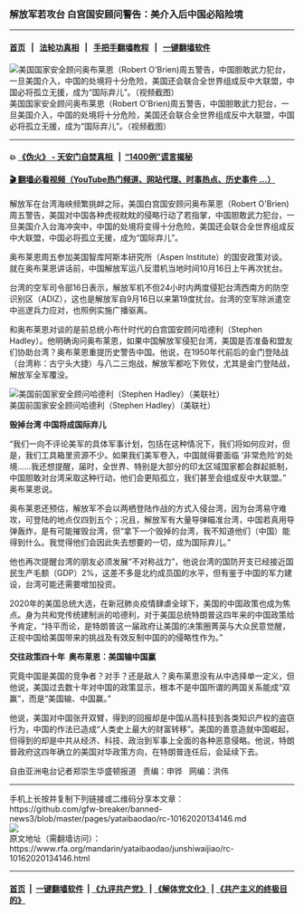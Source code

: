 ### 解放军若攻台 白宫国安顾问警告：美介入后中国必陷险境
------------------------

#### [首页](https://github.com/gfw-breaker/banned-news3/blob/master/README.md) &nbsp;&nbsp;|&nbsp;&nbsp; [法轮功真相](https://github.com/begood0513/basic/blob/master/README.md)  &nbsp;&nbsp;|&nbsp;&nbsp; [手把手翻墙教程](https://github.com/gfw-breaker/guides/wiki)  &nbsp;&nbsp;|&nbsp;&nbsp; [一键翻墙软件](https://github.com/gfw-breaker/nogfw/blob/master/README.md)  



<div id="headerimg">
 <img alt="美国国家安全顾问奥布莱恩（Robert O'Brien)周五警告，中国胆敢武力犯台，一旦美国介入，中国的处境将十分危险，美国还会联合全世界组成反中大联盟，中国必将孤立无援，成为“国际弃儿”。（视频截图）" src="https://www.rfa.org/mandarin/yataibaodao/junshiwaijiao/rc-10162020134146.html/rc10161.jpg/@@images/afeb7e06-82d1-44d9-aa69-1ed63fce06e7.png" title="美国国家安全顾问奥布莱恩（Robert O'Brien)周五警告，中国胆敢武力犯台，一旦美国介入，中国的处境将十分危险，美国还会联合全世界组成反中大联盟，中国必将孤立无援，成为“国际弃儿”。（视频截图）"/>
 <div id="headerimgcontents">
  <div id="headerimgcaption">
   <span>
    美国国家安全顾问奥布莱恩（Robert O'Brien)周五警告，中国胆敢武力犯台，一旦美国介入，中国的处境将十分危险，美国还会联合全世界组成反中大联盟，中国必将孤立无援，成为“国际弃儿”。（视频截图）
   </span>
   <!-- zoomattribute -->
  </div>
  <!-- headerimgcaption -->
 </div>
 <!-- headerimagecontents -->
</div>

<hr/>


#### 💥 [《伪火》 - 天安门自焚真相 ](http://158.247.195.190:10000/videos/blog/weihuo.html)&nbsp; |&nbsp; [“1400例”谎言揭秘  ](http://158.247.195.190:10000/videos/blog/jiexi1400.html)

#### [ 🎬  翻墙必看视频（YouTube热门频道、网站代理、时事热点、历史事件 ...）](https://github.com/gfw-breaker/links/blob/master/banned.md)

<div id="storytext">
 <div>
  <div class="slot_header">
  </div>
 </div>
 <p>
  解放军在台湾海峡频繁挑衅之际，美国白宫国安顾问奥布莱恩（Robert O'Brien)周五警告，美国对中国各种虎视眈眈的侵略行动了若指掌，中国胆敢武力犯台，一旦美国介入台海冲突中，中国的处境将变得十分危险，美国还会联合全世界组成反中大联盟，中国必将孤立无援，成为“国际弃儿”。
 </p>
 <p>
  奥布莱恩周五参加美国智库阿斯本研究所（Aspen Institute）的国安政策对谈。就在奥布莱恩讲话前，中国解放军运八反潜机当地时间10月16日上午再次扰台。
 </p>
 <p>
  台湾的空军司令部16日表示，解放军机不但24小时内两度侵犯台湾西南方的防空识别区（ADIZ），这也是解放军自9月16日以来第19度扰台。台湾的空军除派遣空中巡逻兵力应对，也照例实施广播驱离。
 </p>
 <p>
  和奥布莱恩对谈的是前总统小布什时代的白宫国安顾问哈德利（Stephen Hadley）。他明确询问奥布莱恩，如果中国解放军侵犯台湾，美国是否准备和盟友们协助台湾？奥布莱恩重提历史警告中国。他说，在1950年代前后的金门登陆战（台湾称：古宁头大捷）与八二三炮战，解放军都吃下败仗，尤其是金门登陆战，解放军全军覆没。
 </p>
 <p>
  <div class="image-inline captioned" style="width:680px;">
   <div style="width:680px;">
    <img alt="美国前国家安全顾问哈德利（Stephen Hadley）（美联社）" src="https://www.rfa.org/mandarin/yataibaodao/junshiwaijiao/rc-10162020134146.html/rc1016z.jpg" title="美国前国家安全顾问哈德利（Stephen Hadley）（美联社）"/>
   </div>
   <div class="image-caption">
    <span style="width:680px;">
     美国前国家安全顾问哈德利（Stephen Hadley）（美联社）
    </span>
    <span class="copyright">
    </span>
   </div>
  </div>
 </p>
 <p>
 </p>
 <p>
  <b>
   毁掉台湾 中国将成国际弃儿
  </b>
 </p>
 <p>
  “我们一向不评论美军的具体军事计划，包括在这种情况下，我们将如何应对，但是，我们工具箱里资源不少。如果我们美军卷入，中国就得要面临 ‘非常危险’的处境……我还想提醒，届时，全世界、特别是大部分的印太区域国家都会群起抵制，中国胆敢对台湾采取这种行动，他们会更陷孤立，我们甚至会组成反中大联盟。” 奥布莱恩说。
 </p>
 <p>
  奥布莱恩还预估，解放军不会以两栖登陆作战的方式入侵台湾，因为台湾易守难攻，可登陆的地点仅四到五个；况且，解放军有大量导弹瞄准台湾，中国若真用导弹轰炸，是有可能摧毁台湾，但“拿下一个毁掉的台湾，我不知道他们（中国）能得到什么。我觉得他们会因此失去想要的一切，成为国际弃儿。”
 </p>
 <p>
  他也再次提醒台湾的朋友必须发展“不对称战力”，他说台湾的国防开支已经接近国民生产毛额（GDP）2%，这差不多是北约成员国的水平，但有鉴于中国的军力建设，台湾可能还需要增加投资。
 </p>
 <p>
  2020年的美国总统大选，在新冠肺炎疫情肆虐全球下，美国的中国政策也成为焦点。身为共和党传统建制派的哈德利，对于美国总统特朗普这四年来的中国政策给予肯定，“持平而论，是特朗普这一届政府让美国的决策圈菁英与大众民意觉醒，正视中国给美国带来的挑战及有效反制中国的的侵略性作为。”
 </p>
 <p>
 </p>
 <p>
 </p>
 <p>
  <b>
   交往政策四十年  奥布莱恩：美国输中国赢
  </b>
 </p>
 <p>
  究竟中国是美国的竞争者？对手？还是敌人？奥布莱恩没有从中选择单一定义，但他说，美国过去数十年对中国的政策显示，根本不是中国所谓的两国关系能成“双赢”，而是“美国输、中国赢。”
 </p>
 <p>
  他说，美国对中国张开双臂，得到的回报却是中国从高科技到各类知识产权的盗窃行为，中国的作法已造成“人类史上最大的财富转移”。美国的善意造就中国崛起，但得到的却是中共从经济、科技、政治到军事上全面的各种恶意侵略。他说，特朗普政府这四年确立的美国对华政策方向，在特朗普连任后，会延续下去。
 </p>
 <p>
 </p>
 <p>
  自由亚洲电台记者郑崇生华盛顿报道   责编：申铧   网编：洪伟
 </p>
</div>

<hr/>
手机上长按并复制下列链接或二维码分享本文章：<br/>
https://github.com/gfw-breaker/banned-news3/blob/master/pages/yataibaodao/rc-10162020134146.md <br/>
<a href='https://github.com/gfw-breaker/banned-news3/blob/master/pages/yataibaodao/rc-10162020134146.md'><img src='https://github.com/gfw-breaker/banned-news3/blob/master/pages/yataibaodao/rc-10162020134146.md.png'/></a> <br/>
原文地址（需翻墙访问）：https://www.rfa.org/mandarin/yataibaodao/junshiwaijiao/rc-10162020134146.html


------------------------
#### [首页](https://github.com/gfw-breaker/banned-news3/blob/master/README.md) &nbsp;|&nbsp; [一键翻墙软件](https://github.com/gfw-breaker/nogfw/blob/master/README.md) &nbsp;| [《九评共产党》](https://github.com/gfw-breaker/9ping.md/blob/master/README.md#九评之一评共产党是什么) | [《解体党文化》](https://github.com/gfw-breaker/jtdwh.md/blob/master/README.md) | [《共产主义的终极目的》](https://github.com/gfw-breaker/gczydzjmd.md/blob/master/README.md)


<img src='http://gfw-breaker.win/banned-news3/pages/yataibaodao/rc-10162020134146.md' width='0px' height='0px'/>